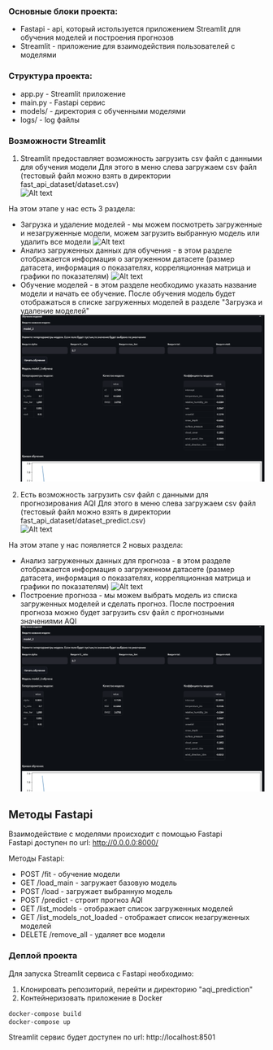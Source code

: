 ### Основные блоки проекта:
* Fastapi - api, который истользуется приложением Streamlit для обучения моделей и построения прогнозов
* Streamlit - приложение для взаимодействия пользователей с моделями

### Структура проекта:
* app.py - Streamlit приложение
* main.py - Fastapi сервис
* models/ - директория с обученными моделями
* logs/ - log файлы

### Возможности Streamlit
1. Streamlit предоставляет возможность загрузить csv файл с данными для обучения модели
Для этого в меню слева загружаем csv файл (тестовый файл можно взять в директории fast_api_dataset/dataset.csv)<br>
![Alt text](https://github.com/AI-YP-24-2-1/aqi_prediction/blob/main/images/load_train_data.png?raw=true)

На этом этапе у нас есть 3 раздела:
* Загрузка и удаление моделей - мы можем посмотреть загруженные и незагруженные модели, можем загрузить выбранную модель или удалить все модели
![Alt text](https://github.com/AI-YP-24-2-1/aqi_prediction/blob/main/images/loading_deleting_models.png?raw=true)
* Анализ загруженных данных для обучения - в этом разделе отображается информация о загруженном датасете (размер датасета, информация о показателях, корреляционная матрица и графики по показателям)
![Alt text](https://github.com/AI-YP-24-2-1/aqi_prediction/blob/main/images/train_data_analysis.png?raw=true)
* Обучение моделей - в этом разделе необходимо указать название модели и начать ее обучение. После обучения модель будет отображаться в списке загруженных моделей в разделе "Загрузка и удаление моделей"
![Alt text](https://github.com/AI-YP-24-2-1/aqi_prediction/blob/main/images/train_model.png?raw=true)

2. Есть возможность загрузить csv файл с данными для прогнозирования AQI
Для этого в меню слева загружаем csv файл (тестовый файл можно взять в директории fast_api_dataset/dataset_predict.csv)<br>
![Alt text](https://github.com/AI-YP-24-2-1/aqi_prediction/blob/main/images/load_prediction_data.png?raw=true)

На этом этапе у нас появляется 2 новых раздела:
* Анализ загруженных данных для прогноза - в этом разделе отображается информация о загруженном датасете (размер датасета, информация о показателях, корреляционная матрица и графики по показателям)
![Alt text](https://github.com/AI-YP-24-2-1/aqi_prediction/blob/main/images/forecast_data_analysis.png?raw=true)
* Построение прогноза - мы можем выбрать модель из списка загруженных моделей и сделать прогноз. После построения прогноза можно будет загрузить csv файл с прогнозными значениями AQI
![Alt text](https://github.com/AI-YP-24-2-1/aqi_prediction/blob/main/images/train_model.png?raw=true)

## Методы Fastapi
Взаимодействие с моделями происходит с помощью Fastapi<br>
Fastapi доступен по url: http://0.0.0.0:8000/

Методы Fastapi:<br>
* POST /fit - обучение модели 
* GET /load_main - загружает базовую модель
* POST /load - загружает выбранную модель
* POST /predict - строит прогноз AQI
* GET /list_models - отображает список загруженных моделей
* GET /list_models_not_loaded - отображает список незагруженных моделей
* DELETE /remove_all - удаляет все модели

### Деплой проекта
Для запуска Streamlit сервиса с Fastapi необходимо:
1. Клонировать репозиторий, перейти и директорию "aqi_prediction"
2. Контейнеризовать приложение в Docker
```
docker-compose build
docker-compose up
```

Streamlit сервис будет доступен по url: http://localhost:8501
